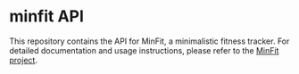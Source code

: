 # minfit API

This repository contains the API for MinFit, a minimalistic fitness tracker. For detailed documentation and usage instructions, please refer to the [MinFit project](https://github.com/mariocrrt/minfit).
